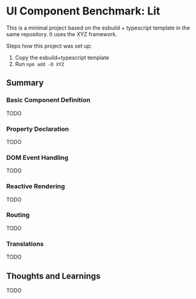 UI Component Benchmark: Lit
===========================

This is a minimal project based on the esbuild + typescript template in
the same repository. It uses the XYZ framework.

Steps how this project was set up:

1. Copy the esbuild+typescript template
2. Run `npm add -D XYZ`

Summary
-------

### Basic Component Definition

TODO

### Property Declaration

TODO

### DOM Event Handling

TODO

### Reactive Rendering

TODO

### Routing

TODO

### Translations

TODO

Thoughts and Learnings
----------------------

TODO